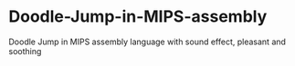 # Doodle-Jump-in-MIPS-assembly
Doodle Jump in MIPS assembly language with sound effect, pleasant and soothing
